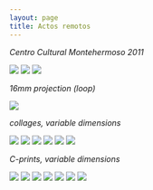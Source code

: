 ```yaml
---
layout: page
title: Actos remotos
---
```


_Centro Cultural Montehermoso 2011_

<img src="/public/actos remotos geral(7).jpg">

<img src="/public/actos remotos geral(4).jpg">

<img src="/public/actos remotos geral (5).jpg">

_16mm projection (loop)_

<img src="/public/cascata gelada small.jpg">

_collages, variable dimensions_

<img src="/public/colagens fata morgana+montanha ponte.jpg">

<img src="/public/actos remotos geral (1).jpg">

<img src="/public/colagens parede.jpg">

<img src="/public/colagem chines 2 frames.jpg">

<img src="/public/fata morgana 1 portfolio.jpg">

<img src="/public/fata morgana 2 portfolio.jpg">

_C-prints, variable dimensions_

<img src="/public/farrallyHall final 100x155_bea 40x25 para PILAR.jpg">

<img src="/public/2velas pyromagnet portfolio.jpg">

<img src="/public/mirage flugplatz werneuchen portfolio.jpg">

<img src="/public/o estereoscopista2b portfolio.jpg">

<img src="/public/fonte nuvens portfolio.jpg">

<img src="/public/solaris sol pupila_2 portfolio.jpg">

<img src="/public/pinhole espelho final portfolio.jpg">
